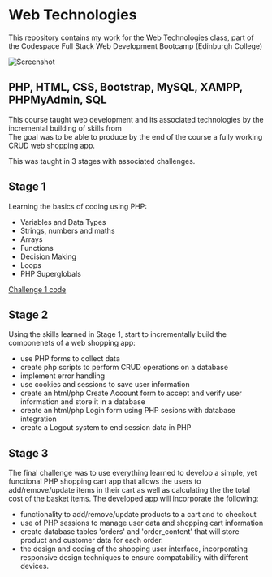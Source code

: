 # Web Technologies
This repository contains my work for the Web Technologies class, part of the Codespace Full Stack Web Development Bootcamp (Edinburgh College)

![Screenshot](https://moodle.edinburghcollege.ac.uk/pluginfile.php/4311273/course/overviewfiles/Codespace%20-%20Grey.png)

## PHP, HTML, CSS, Bootstrap, MySQL, XAMPP, PHPMyAdmin, SQL
This course taught web development and its associated technologies by the incremental building of skills from  
The goal was to be able to produce by the end of the course a fully working CRUD web shopping app. 

This was taught in 3 stages with associated challenges.
## Stage 1
Learning the basics of coding using PHP:

- Variables and Data Types
- Strings, numbers and maths 
- Arrays
- Functions
- Decision Making
- Loops
- PHP Superglobals

[Challenge 1 code](/Challenge_1)


## Stage 2

Using the skills learned in Stage 1, start to incrementally build the componenets of a web shopping app:

- use PHP forms to collect data
- create php scripts to perform CRUD operations on a database
- implement error handling
- use cookies and sessions to save user information
- create an html/php Create Account form to accept and verify user information and store it in a database
- create an html/php Login form using PHP sesions with database integration
- create a Logout system to end session data in PHP

## Stage 3
The final challenge was to use everything learned to develop a simple, yet functional PHP shopping cart app that allows the users to add/remove/update items in their cart as well as calculating the the total cost of the basket items. 
The developed app will incorporate the following:
- functionality to add/remove/update products to a cart and to checkout
- use of PHP sessions to manage user data and shopping cart information
- create database tables 'orders' and 'order_content' that will store product and customer data for each order.
- the design and coding of the shopping user interface, incorporating responsive design techniques to ensure compatability with different devices.
